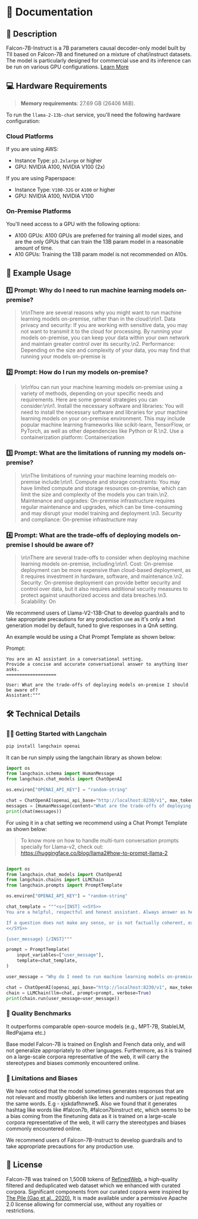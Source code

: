 # 📑 Documentation

## 📌 Description

Falcon-7B-Instruct is a 7B parameters causal decoder-only model built by TII based on Falcon-7B and finetuned on a mixture of chat/instruct datasets. The model is particularly designed for commercial use and its inference can be run on various GPU configurations. <a href='https://huggingface.co/tiiuae/falcon-7b-instruct' target='_blank'>Learn More</a>

## 💻 Hardware Requirements

> **Memory requirements**: 27.69 GB (26406 MiB).

To run the `llama-2-13b-chat` service, you'll need the following hardware configuration:

### Cloud Platforms

If you are using AWS:

- Instance Type: `p3.2xlarge` or higher
- GPU: NVIDIA A100, NVIDIA V100 (2x)

If you are using Paperspace:

- Instance Type: `V100-32G` or `A100` or higher
- GPU: NVIDIA A100, NVIDIA V100

### On-Premise Platforms

You'll need access to a GPU with the following options:
- A100 GPUs: A100 GPUs are preferred for training all model sizes, and are the only GPUs that can train the 13B param model in a reasonable amount of time.
- A10 GPUs: Training the 13B param model is not recommended on A10s.

## 📒 Example Usage

### 1️⃣ Prompt: Why do I need to run machine learning models on-premise?

> \n\nThere are several reasons why you might want to run machine learning models on-premise, rather than in the cloud:\n\n1. Data privacy and security: If you are working with sensitive data, you may not want to transmit it to the cloud for processing. By running your models on-premise, you can keep your data within your own network and maintain greater control over its security.\n2. Performance: Depending on the size and complexity of your data, you may find that running your models on-premise is


### 2️⃣ Prompt: How do I run my models on-premise?

> \n\nYou can run your machine learning models on-premise using a variety of methods, depending on your specific needs and requirements. Here are some general strategies you can consider:\n\n1. Install the necessary software and libraries: You will need to install the necessary software and libraries for your machine learning models on your on-premise environment. This may include popular machine learning frameworks like scikit-learn, TensorFlow, or PyTorch, as well as other dependencies like Python or R.\n2. Use a containerization platform: Containerization

### 3️⃣ Prompt: What are the limitations of running my models on-premise?

> \n\nThe limitations of running your machine learning models on-premise include:\n\n1. Compute and storage constraints: You may have limited compute and storage resources on-premise, which can limit the size and complexity of the models you can train.\n2. Maintenance and upgrades: On-premise infrastructure requires regular maintenance and upgrades, which can be time-consuming and may disrupt your model training and deployment.\n3. Security and compliance: On-premise infrastructure may


### 4️⃣ Prompt: What are the trade-offs of deploying models on-premise I should be aware of?

<blockquote>

 \n\nThere are several trade-offs to consider when deploying machine learning models on-premise, including:\n\n1. Cost: On-premise deployment can be more expensive than cloud-based deployment, as it requires investment in hardware, software, and maintenance.\n2. Security: On-premise deployment can provide better security and control over data, but it also requires additional security measures to protect against unauthorized access and data breaches.\n3. Scalability: On

</blockquote>

We recommend users of Llama-V2-13B-Chat to develop guardrails and to take appropriate precautions for any production use as it's only a text generation model by default, tuned to give responses in a QnA setting.

An example would be using a Chat Prompt Template as shown below:

Prompt:
```
You are an AI assistant in a conversational setting.
Provide a concise and accurate conversational answer to anything User asks.
===================

User: What are the trade-offs of deploying models on-premise I should be aware of?
Assistant:"""
```

## 🛠️ Technical Details

### 🦜🔗 Getting Started with Langchain

```bash
pip install langchain openai
```

It can be run simply using the langchain library as shown below:

```python
import os
from langchain.schema import HumanMessage
from langchain.chat_models import ChatOpenAI

os.environ["OPENAI_API_KEY"] = "random-string"

chat = ChatOpenAI(openai_api_base="http://localhost:8230/v1", max_tokens=4096)
messages = [HumanMessage(content="What are the trade-offs of deploying models on-premise I should be aware of?")]
print(chat(messages))
```

For using it in a chat setting we recommend using a Chat Prompt Template as shown below:

> To know more on how to handle multi-turn conversation prompts specially for Llama-v2, check out: https://huggingface.co/blog/llama2#how-to-prompt-llama-2
    
```python

import os
from langchain.chat_models import ChatOpenAI
from langchain.chains import LLMChain
from langchain.prompts import PromptTemplate

os.environ["OPENAI_API_KEY"] = "random-string"

chat_template = """<s>[INST] <<SYS>>
You are a helpful, respectful and honest assistant. Always answer as helpfully as possible, while being safe.  Your answers should not include any harmful, unethical, racist, sexist, toxic, dangerous, or illegal content. Please ensure that your responses are socially unbiased and positive in nature.

If a question does not make any sense, or is not factually coherent, explain why instead of answering something not correct. If you don't know the answer to a question, please don't share false information.
<</SYS>>

{user_message} [/INST]"""

prompt = PromptTemplate(
    input_variables=["user_message"],
    template=chat_template,
)

user_message = "Why do I need to run machine learning models on-premise?"

chat = ChatOpenAI(openai_api_base="http://localhost:8230/v1", max_tokens=4096)
chain = LLMChain(llm=chat, prompt=prompt, verbose=True)
print(chain.run(user_message=user_message))
```

### 🔎 Quality Benchmarks

It outperforms comparable open-source models (e.g., MPT-7B, StableLM, RedPajama etc.)

Base model Falcon-7B is trained on English and French data only, and will not generalize appropriately to other languages. Furthermore, as it is trained on a large-scale corpora representative of the web, it will carry the stereotypes and biases commonly encountered online.

### 🚫 Limitations and Biases

We have noticed that the model sometimes generates responses that are not relevant and mostly gibberish like letters and numbers or just repeating the same words. E.g - xjskdafhnwne$. Also we found that it generates hashtag like words like #falcon7b, #falcon7binstruct etc, which seems to be a bias coming from the finetuning data as it is trained on a large-scale corpora representative of the web, it will carry the stereotypes and biases commonly encountered online.

We recommend users of Falcon-7B-Instruct to develop guardrails and to take appropriate precautions for any production use.


## 📜 License
Falcon-7B was trained on 1,500B tokens of <a href='https://huggingface.co/datasets/tiiuae/falcon-refinedweb' target='_blank'>RefinedWeb</a>, a high-quality filtered and deduplicated web dataset which we enhanced with curated corpora. Significant components from our curated copora were inspired by <a href='https://arxiv.org/abs/2101.00027' target='_blank'>The Pile (Gao et al., 2020).</a>
It is made available under a permissive Apache 2.0 license allowing for commercial use, without any royalties or restrictions.